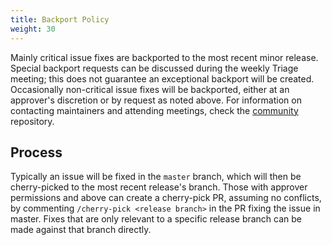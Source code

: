 ```yaml
---
title: Backport Policy
weight: 30
---
```


Mainly critical issue fixes are backported to the most recent minor release.
Special backport requests can be discussed during the weekly Triage meeting; this does not guarantee an exceptional backport will be created.
Occasionally non-critical issue fixes will be backported, either at an approver's discretion or by request as noted above.
For information on contacting maintainers and attending meetings, check the [community](https://github.com/operator-framework/community) repository.   

## Process

Typically an issue will be fixed in the `master` branch, which will then be cherry-picked to the most recent release's branch.
Those with approver permissions and above can create a cherry-pick PR, assuming no conflicts, by commenting `/cherry-pick <release branch>`
in the PR fixing the issue in master. Fixes that are only relevant to a specific release branch can be made against
that branch directly.
